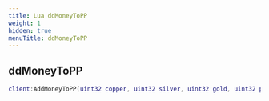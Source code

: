 ```yaml
---
title: Lua ddMoneyToPP
weight: 1
hidden: true
menuTitle: ddMoneyToPP
---
```

## ddMoneyToPP
```lua
client:AddMoneyToPP(uint32 copper, uint32 silver, uint32 gold, uint32 platinum, bool update_client); -- void
```